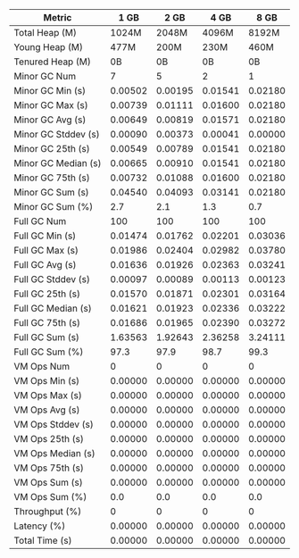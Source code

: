 | Metric | 1 GB | 2 GB | 4 GB | 8 GB |
|------|----|----|----|----|
| Total Heap (M) | 1024M | 2048M | 4096M | 8192M |
| Young Heap (M) | 477M | 200M | 230M | 460M |
| Tenured Heap (M) | 0B | 0B | 0B | 0B |
| Minor GC Num | 7 | 5 | 2 | 1 |
| Minor GC Min (s) | 0.00502 | 0.00195 | 0.01541 | 0.02180 |
| Minor GC Max (s) | 0.00739 | 0.01111 | 0.01600 | 0.02180 |
| Minor GC Avg (s) | 0.00649 | 0.00819 | 0.01571 | 0.02180 |
| Minor GC Stddev (s) | 0.00090 | 0.00373 | 0.00041 | 0.00000 |
| Minor GC 25th (s) | 0.00549 | 0.00789 | 0.01541 | 0.02180 |
| Minor GC Median (s) | 0.00665 | 0.00910 | 0.01541 | 0.02180 |
| Minor GC 75th (s) | 0.00732 | 0.01088 | 0.01600 | 0.02180 |
| Minor GC Sum (s) | 0.04540 | 0.04093 | 0.03141 | 0.02180 |
| Minor GC Sum (%) | 2.7 | 2.1 | 1.3 | 0.7 |
| Full GC Num | 100 | 100 | 100 | 100 |
| Full GC Min (s) | 0.01474 | 0.01762 | 0.02201 | 0.03036 |
| Full GC Max (s) | 0.01986 | 0.02404 | 0.02982 | 0.03780 |
| Full GC Avg (s) | 0.01636 | 0.01926 | 0.02363 | 0.03241 |
| Full GC Stddev (s) | 0.00097 | 0.00089 | 0.00113 | 0.00123 |
| Full GC 25th (s) | 0.01570 | 0.01871 | 0.02301 | 0.03164 |
| Full GC Median (s) | 0.01621 | 0.01923 | 0.02336 | 0.03222 |
| Full GC 75th (s) | 0.01686 | 0.01965 | 0.02390 | 0.03272 |
| Full GC Sum (s) | 1.63563 | 1.92643 | 2.36258 | 3.24111 |
| Full GC Sum (%) | 97.3 | 97.9 | 98.7 | 99.3 |
| VM Ops Num | 0 | 0 | 0 | 0 |
| VM Ops Min (s) | 0.00000 | 0.00000 | 0.00000 | 0.00000 |
| VM Ops Max (s) | 0.00000 | 0.00000 | 0.00000 | 0.00000 |
| VM Ops Avg (s) | 0.00000 | 0.00000 | 0.00000 | 0.00000 |
| VM Ops Stddev (s) | 0.00000 | 0.00000 | 0.00000 | 0.00000 |
| VM Ops 25th (s) | 0.00000 | 0.00000 | 0.00000 | 0.00000 |
| VM Ops Median (s) | 0.00000 | 0.00000 | 0.00000 | 0.00000 |
| VM Ops 75th (s) | 0.00000 | 0.00000 | 0.00000 | 0.00000 |
| VM Ops Sum (s) | 0.00000 | 0.00000 | 0.00000 | 0.00000 |
| VM Ops Sum (%) | 0.0 | 0.0 | 0.0 | 0.0 |
| Throughput (%) | 0 | 0 | 0 | 0 |
| Latency (%) | 0.00000 | 0.00000 | 0.00000 | 0.00000 |
| Total Time (s) | 0.00000 | 0.00000 | 0.00000 | 0.00000 |
